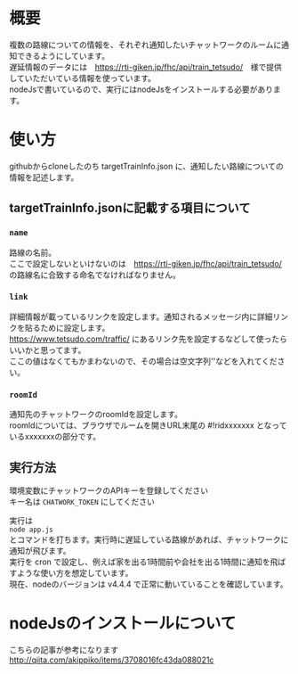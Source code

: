 # 概要
複数の路線についての情報を、それぞれ通知したいチャットワークのルームに通知できるようにしています。  
遅延情報のデータには　<https://rti-giken.jp/fhc/api/train_tetsudo/>　様で提供していただいている情報を使っています。  
nodeJsで書いているので、実行にはnodeJsをインストールする必要があります。

# 使い方
githubからcloneしたのち targetTrainInfo.json に、通知したい路線についての情報を記述します。
## targetTrainInfo.jsonに記載する項目について
### `name`
路線の名前。  
ここで設定しないといけないのは　<https://rti-giken.jp/fhc/api/train_tetsudo/> の路線名に合致する命名でなければなりません。
### `link`
詳細情報が載っているリンクを設定します。通知されるメッセージ内に詳細リンクを貼るために設定します。  
<https://www.tetsudo.com/traffic/> にあるリンク先を設定するなどして使ったらいいかと思ってます。  
ここの値はなくてもかまわないので、その場合は空文字列''などを入れてください。
### `roomId`
通知先のチャットワークのroomIdを設定します。  
roomIdについては、ブラウザでルームを開きURL末尾の #!ridxxxxxxx となっているxxxxxxxの部分です。  


## 実行方法
環境変数にチャットワークのAPIキーを登録してください  
キー名は `CHATWORK_TOKEN` にしてください  

実行は  
`node app.js`  
とコマンドを打ちます。実行時に遅延している路線があれば、チャットワークに通知が飛びます。  
実行を cron で設定し、例えば家を出る1時間前や会社を出る1時間に通知を飛ばすような使い方を想定しています。  
現在、nodeのバージョンは v4.4.4 で正常に動いていることを確認しています。

# nodeJsのインストールについて
こちらの記事が参考になります  
http://qiita.com/akippiko/items/3708016fc43da088021c
